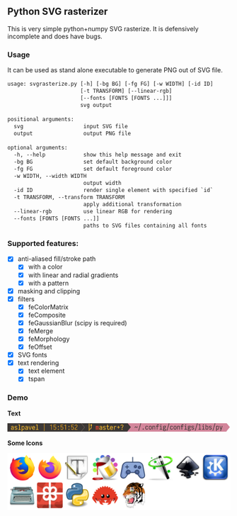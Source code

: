 ## Python SVG rasterizer
This is very simple python+numpy SVG rasterize. It is defensively incomplete and does have bugs.

### Usage
It can be used as stand alone executable to generate PNG out of SVG file.
```
usage: svgrasterize.py [-h] [-bg BG] [-fg FG] [-w WIDTH] [-id ID]
                       [-t TRANSFORM] [--linear-rgb]
                       [--fonts [FONTS [FONTS ...]]]
                       svg output

positional arguments:
  svg                   input SVG file
  output                output PNG file

optional arguments:
  -h, --help            show this help message and exit
  -bg BG                set default background color
  -fg FG                set default foreground color
  -w WIDTH, --width WIDTH
                        output width
  -id ID                render single element with specified `id`
  -t TRANSFORM, --transform TRANSFORM
                        apply additional transformation
  --linear-rgb          use linear RGB for rendering
  --fonts [FONTS [FONTS ...]]
                        paths to SVG files containing all fonts
```

### Supported features:
- [x] anti-aliased fill/stroke path
   - [x] with a color
   - [x] with linear and radial gradients
   - [x] with a pattern
- [x] masking and clipping
- [x] filters
   - [x] feColorMatrix
   - [x] feComposite
   - [x] feGaussianBlur (scipy is required)
   - [x] feMerge
   - [x] feMorphology
   - [x] feOffset
- [x] SVG fonts
- [x] text rendering
   - [x] text element
   - [x] tspan

### Demo
**Text**

![prompt](/demo/prompt.png)

**Some Icons**

![icons](/demo/icons.png)
